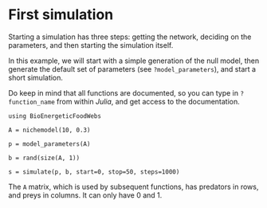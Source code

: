 # First simulation

Starting a simulation has three steps: getting the network, deciding on the
parameters, and then starting the simulation itself.

In this example, we will start with a simple generation of the null model,
then generate the default set of parameters (see `?model_parameters`),
and start a short simulation.

Do keep in mind that all functions are documented, so you can type in
`?function_name` from within *Julia*, and get access to the documentation.

~~~@example
using BioEnergeticFoodWebs

A = nichemodel(10, 0.3)

p = model_parameters(A)

b = rand(size(A, 1))

s = simulate(p, b, start=0, stop=50, steps=1000)
~~~

The `A` matrix, which is used by subsequent functions, has predators in rows,
and preys in columns. It can only have 0 and 1.
